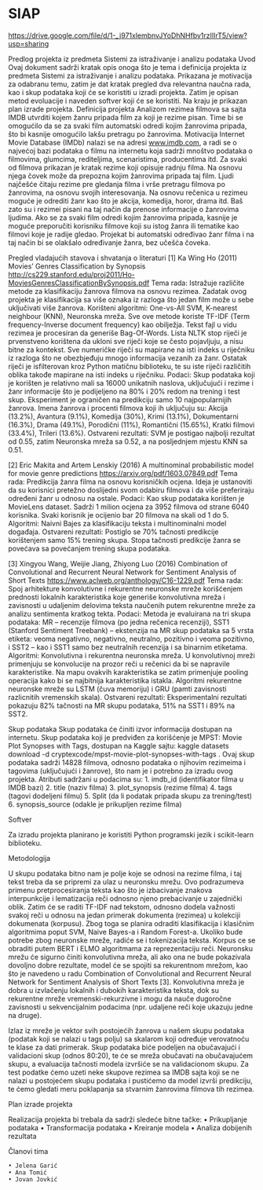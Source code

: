 # SIAP


https://drive.google.com/file/d/1-_j971xlembnvJYoDhNHfbv1rzIlIrT5/view?usp=sharing


Predlog projekta iz predmeta Sistemi za istraživanje i analizu podataka
Uvod
Ovaj dokument sadrži kratak opis onoga što je tema i definicija projekta iz predmeta Sistemi za istraživanje i analizu podataka. Prikazana je motivacija za odabranu temu, zatim je dat kratak pregled dva relevantna naučna rada, kao i skup podataka koji će se koristiti u izradi projekta. Zatim je opisan metod evoluacije i naveden softver koji će se koristiti. Na kraju je prikazan plan izrade projekta.
Definicija projekta
Analizom rezimea filmova sa sajta IMDB utvrditi kojem žanru pripada film za koji je rezime pisan. Time bi se omogućilo da se za svaki film automatski odredi kojim žanrovima pripada, što bi kasnije omogućilo lakšu pretragu po žanrovima.
Motivacija
Internet Movie Database (IMDb) nalazi se na adresi www.imdb.com, a radi se o najvećoj bazi podataka o filmu na internetu koja sadrži mnoštvo podataka o filmovima, glumcima, rediteljima, scenaristima, producentima itd. Za svaki od filmova prikazan je kratak rezime koji opisuje radnju filma. Na osnovu njega čovek  može da prepozna kojim žanrovima pripada taj film. Ljudi najčešće čitaju rezime pre gledanja filma i vrše pretragu filmova po žanrovima, na osnovu svojih interesovanja. Na osnovu rečenica u rezimeu moguće je odrediti žanr kao što je akcija, komedija, horor, drama itd. Baš zato su i rezimei pisani na taj način da prenose informacije o žanrovima ljudima. Ako se za svaki film odredi kojim žanrovima pripada, kasnije je moguće preporučiti korisniku filmove koji su istog žanra ili tematike kao filmovi koje je radije gledao. Projekat bi automatski određivao žanr filma i na taj način bi se olakšalo određivanje žanra, bez učešća čoveka. 

Pregled vladajućih stavova i shvatanja o literaturi
[1] Ka Wing Ho (2011) Movies’ Genres Classification by Synopsis
http://cs229.stanford.edu/proj2011/Ho-MoviesGenresClassificationBySynopsis.pdf
Tema rada: Istražuje različite metode za klasifikaciju žanrova filmova na osnovu rezimea. Zadatak ovog projekta je klasifikacija sa više oznaka iz razloga što jedan film može u sebe uključivati više žanrova.
Korišteni algoritmi: One-vs-All SVM, K-nearest neighbour (KNN), Neuronska mreža. Sve ove metode koriste TF-IDF (Term frequency-Inverse document frequency) kao obilježja. Tekst fajl u vidu rezimea je procesiran da generiše Bag-Of-Words. Lista NLTK stop riječi je prvenstveno korištena da ukloni sve riječi koje se često pojavljuju, a nisu bitne za kontekst. Sve numeričke riječi su mapirane na isti indeks u riječniku iz razloga što ne obezbjeđuju mnogo informacija vezanih za žanr. Ostatak riječi je isfilterovan kroz Python matičnu biblioteku, te su iste riječi različitih oblika takođe mapirane na isti indeks u riječniku.
Podaci: Skup podataka koji je korišten je relativno mali sa 16000 unikatnih naslova, uključujući i rezime i žanr informacije što je podijeljeno na 80% i 20% redom na trening i test skup. Eksperiment je ograničen na predikciju samo 10 najpopularnijih žanrova. Imena žanrova i procenti filmova koji ih uključuju su:
Akcija (13.2%), Avantura (9.1%), Komedija (30%), Krimi (13.1%), Dokumentarni (16.3%), Drama (49.1%), Porodični (11%), Romantični (15.65%), Kratki filmovi (33.4%), Trileri (13.6%).
Ostvareni rezultati: SVM je postigao najbolji rezultat od 0.55, zatim Neuronska mreža sa 0.52, a na posljednjem mjestu KNN sa 0.51.

[2] Eric Makita and Artem Lenskiy (2016) A multinominal probabilistic model for movie genre predictions
https://arxiv.org/pdf/1603.07849.pdf
Tema rada: Predikcija žanra filma na osnovu korisničkih ocjena. Ideja je ustanoviti da su korisnici pretežno doslijedni svom odabiru filmova i da više preferiraju određeni žanr u odnosu na ostale.
Podaci: Kao skup podataka korišten je MovieLens dataset. Sadrži 1 milion ocjena za 3952 filmova od strane 6040 korisnika. Svaki korisnik je ocijenio bar 20 filmova na skali od 1 do 5.
Algoritmi: Naivni Bajes za klasifikaciju teksta i multinominalni model događaja. 
Ostvareni rezultati: Postiglo se 70% tačnosti predikcije korištenjem samo 15% trening skupa. Stopa tačnosti predikcije žanra se povećava sa povećanjem trening skupa podataka.

[3] Xingyou Wang, Weijie Jiang, Zhiyong Luo (2016) Combination of Convolutional and Recurrent Neural Network for Sentiment Analysis of Short Texts
https://www.aclweb.org/anthology/C16-1229.pdf
Tema rada: Spoj arhitekture konvolutivne i rekurentne neuronske mreže korišćenjem prednosti lokalnih karakteristika koje generiše konvolutivna mreža i zavisnosti u udaljenim delovima teksta naučenih putem rekurentne mreže za analizu sentimenta kratkog tekta.
Podaci: Metoda je evaluirana na tri skupa podataka: MR – recenzije filmova (po jedna rečenica recenziji), SST1 (Stanford Sentiment Treebank) – ekstenzija na MR skup podataka sa 5 vrsta etiketa: veoma negativno, negativno, neutralno, pozitivno i veoma pozitivno, i SST2 – kao i SST1 samo bez neutralnih recenzija i sa binarnim etiketama.
Algoritmi: Konvolutivna i rekurentna neuronska mreža. U konvolutivnoj mreži primenjuju se konvolucije na prozor reči u rečenici da bi se napravile karakteristike. Na mapu ovakvih karakteristika se zatim primenjuje pooling operacija kako bi se najbitnija karakteristika istakla. Algoritmi rekurentne neuronske mreže su LSTM (čuva memoriju) i GRU (pamti zavisnosti razlicnitih vremenskih skala).
Ostvareni rezultati: Eksperimentalni rezultati pokazuju 82% tačnosti na MR skupu podataka, 51% na SST1 i 89% na SST2.

Skup podataka
Skup podataka će činiti izvor informacija dostupan na internetu. Skup podataka koji je predviđen za korišćenje je MPST: Movie Plot Synopses with Tags, dostupan na Kaggle sajtu: 
kaggle datasets download -d cryptexcode/mpst-movie-plot-synopses-with-tags . Ovaj skup podataka sadrži 14828 filmova, odnosno podataka o njihovim rezimeima i tagovima (uključujući i žanrove), što nam je i potrebno za izradu ovog projekta. Atributi sadržani u podacima su:
    1. imdb_id (identifikator filma u IMDB bazi)
    2. title (naziv filma)
    3. plot_synopsis (rezime filma)
    4. tags (tagovi dodeljeni filmu)
    5. Split (da li podatak pripada skupu za trening/test)
    6. synopsis_source (odakle je prikupljen rezime filma)

Softver


Za izradu projekta planirano je koristiti Python programski jezik i scikit-learn biblioteku.

Metodologija


U skupu podataka bitno nam je polje koje se odnosi na rezime filma, i taj tekst treba da se pripremi za ulaz u neuronsku mrežu. Ovo podrazumeva primenu pretprocesiranja teksta kao što je izbacivanje znakova interpunkcije i lematizacija reči odnosno njeno prebacivanje u zajednički oblik. Zatim će se raditi TF-IDF nad tekstom, odnosno dodela važnosti svakoj reči u odnosu na jedan primerak dokumenta (rezimea) u kolekciji dokumenata (korpusu). Zbog toga se planira odraditi klasifikacija i klasičnim algoritmima poput SVM, Naive Bayes-a i Random Forest-a. Ukoliko bude potrebe zbog neuronske mreže, radiće se i tokenizacija teksta.
Korpus ce se obraditi putem BERT i ELMO algoritmama za reprezentaciju reči.
Neuronsku mrežu će sigurno činiti konvolutivna mreža, ali ako ona ne bude pokazivala dovoljno dobre rezultate, model će se spojiti sa rekurentnom mrežom, kao što je navedeno u radu Combination of Convolutional and Recurrent Neural Network for Sentiment Analysis of Short Texts [3]. Konvolutivna mreža je dobra u izvlačenju lokalnih i dubokih karakteristika teksta, dok su rekurentne mreže vremenski-rekurzivne i mogu da nauče dugoročne zavisnosti u sekvencijalnim podacima (npr. udaljene reči koje ukazuju jedne na druge).

Izlaz iz mreže je vektor svih postojećih žanrova u našem skupu podataka (podatak koji se nalazi u tags polju) sa skalarom koji određuje verovatnoću te klase za dati primerak. Skup podataka biće podeljen na obučavajući i validacioni skup (odnos 80:20), te će se mreža obučavati na obučavajućem skupu, a evaluacija tačnosti modela izvršiće se na validacionom skupu. Za test podatke ćemo uzeti neke skupove rezimea sa IMDB sajta koji se ne nalazi u postojećem skupu podataka i pustićemo da model izvrši predikciju, te ćemo gledati meru poklapanja sa stvarnim žanrovima filmova tih rezimea.

Plan izrade projekta


Realizacija projekta bi trebala da sadrži sledeće  bitne tačke:
    • Prikupljanje podataka
    •  Transformacija podataka
    •  Kreiranje modela
    •   Analiza dobijenih rezultata
 
Članovi tima


    • Jelena Garić
    • Ana Tomić
    • Jovan Jovkić


